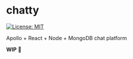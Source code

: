 # chatty
[![License: MIT](https://img.shields.io/badge/License-MIT-yellow.svg)](https://opensource.org/licenses/MIT)

Apollo + React + Node + MongoDB chat platform

**WIP** 🚧
